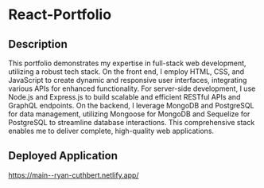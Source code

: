 # React-Portfolio

## Description

This portfolio demonstrates my expertise in full-stack web development, utilizing a robust tech stack. On the front end, I employ HTML, CSS, and JavaScript to create dynamic and responsive user interfaces, integrating various APIs for enhanced functionality. For server-side development, I use Node.js and Express.js to build scalable and efficient RESTful APIs and GraphQL endpoints. On the backend, I leverage MongoDB and PostgreSQL for data management, utilizing Mongoose for MongoDB and Sequelize for PostgreSQL to streamline database interactions. This comprehensive stack enables me to deliver complete, high-quality web applications.

## Deployed Application
https://main--ryan-cuthbert.netlify.app/
